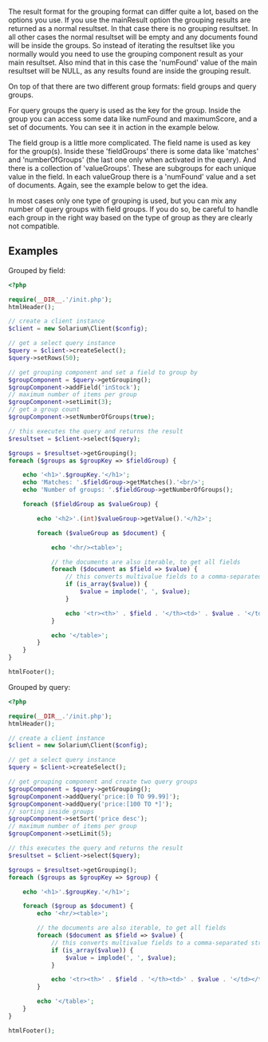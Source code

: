The result format for the grouping format can differ quite a lot, based on the options you use. If you use the mainResult option the grouping results are returned as a normal resultset. In that case there is no grouping resultset. In all other cases the normal resultset will be empty and any documents found will be inside the groups. So instead of iterating the resultset like you normally would you need to use the grouping component result as your main resultset. Also mind that in this case the 'numFound' value of the main resultset will be NULL, as any results found are inside the grouping result.

On top of that there are two different group formats: field groups and query groups.

For query groups the query is used as the key for the group. Inside the group you can access some data like numFound and maximumScore, and a set of documents. You can see it in action in the example below.

The field group is a little more complicated. The field name is used as key for the group(s). Inside these 'fieldGroups' there is some data like 'matches' and 'numberOfGroups' (the last one only when activated in the query). And there is a collection of 'valueGroups'. These are subgroups for each unique value in the field. In each valueGroup there is a 'numFound' value and a set of documents. Again, see the example below to get the idea.

In most cases only one type of grouping is used, but you can mix any number of query groups with field groups. If you do so, be careful to handle each group in the right way based on the type of group as they are clearly not compatible.

Examples
--------

Grouped by field: 

```php
<?php

require(__DIR__.'/init.php');
htmlHeader();

// create a client instance
$client = new Solarium\Client($config);

// get a select query instance
$query = $client->createSelect();
$query->setRows(50);

// get grouping component and set a field to group by
$groupComponent = $query->getGrouping();
$groupComponent->addField('inStock');
// maximum number of items per group
$groupComponent->setLimit(3);
// get a group count
$groupComponent->setNumberOfGroups(true);

// this executes the query and returns the result
$resultset = $client->select($query);

$groups = $resultset->getGrouping();
foreach ($groups as $groupKey => $fieldGroup) {

    echo '<h1>'.$groupKey.'</h1>';
    echo 'Matches: '.$fieldGroup->getMatches().'<br/>';
    echo 'Number of groups: '.$fieldGroup->getNumberOfGroups();

    foreach ($fieldGroup as $valueGroup) {

        echo '<h2>'.(int)$valueGroup->getValue().'</h2>';

        foreach ($valueGroup as $document) {

            echo '<hr/><table>';

            // the documents are also iterable, to get all fields
            foreach ($document as $field => $value) {
                // this converts multivalue fields to a comma-separated string
                if (is_array($value)) {
                    $value = implode(', ', $value);
                }

                echo '<tr><th>' . $field . '</th><td>' . $value . '</td></tr>';
            }

            echo '</table>';
        }
    }
}

htmlFooter();

```

Grouped by query: 

```php
<?php

require(__DIR__.'/init.php');
htmlHeader();

// create a client instance
$client = new Solarium\Client($config);

// get a select query instance
$query = $client->createSelect();

// get grouping component and create two query groups
$groupComponent = $query->getGrouping();
$groupComponent->addQuery('price:[0 TO 99.99]');
$groupComponent->addQuery('price:[100 TO *]');
// sorting inside groups
$groupComponent->setSort('price desc');
// maximum number of items per group
$groupComponent->setLimit(5);

// this executes the query and returns the result
$resultset = $client->select($query);

$groups = $resultset->getGrouping();
foreach ($groups as $groupKey => $group) {

    echo '<h1>'.$groupKey.'</h1>';

    foreach ($group as $document) {
        echo '<hr/><table>';

        // the documents are also iterable, to get all fields
        foreach ($document as $field => $value) {
            // this converts multivalue fields to a comma-separated string
            if (is_array($value)) {
                $value = implode(', ', $value);
            }

            echo '<tr><th>' . $field . '</th><td>' . $value . '</td></tr>';
        }

        echo '</table>';
    }
}

htmlFooter();

```
